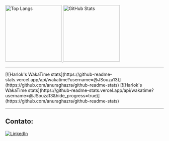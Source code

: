 <div align="left">
  <a href="https://github.com/JSouza13">
    <img loading="lazy" height="180em" src="https://github-readme-stats.vercel.app/api/top-langs/?username=jsouza13&layout=compact&langs_count=7&locale=PT-br" alt="Top Langs" />
    <img loading="lazy" height="180em" src="https://github-readme-stats.vercel.app/api?username=jsouza13&show_icons=true&include_all_commits=true&count_private=true&locale=PT-br" alt="GitHub Stats" />
  </a>
</div>

---

<div align="left">
  [![Harlok's WakaTime stats](https://github-readme-stats.vercel.app/api/wakatime?username=@JSouza13)](https://github.com/anuraghazra/github-readme-stats)
  [![Harlok's WakaTime stats](https://github-readme-stats.vercel.app/api/wakatime?username=@JSouza13&hide_progress=true)](https://github.com/anuraghazra/github-readme-stats)
</div>

---

## Contato:

<div align="left">
  <a href="https://www.linkedin.com/in/joaovitor-souza/" target="_blank">
    <img loading="lazy" src="https://img.shields.io/badge/-LinkedIn-%230077B5?style=for-the-badge&logo=linkedin&logoColor=white" alt="LinkedIn" />
  </a>
</div>
